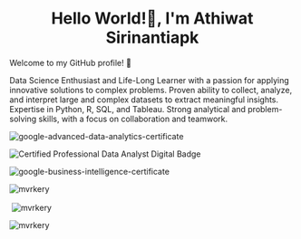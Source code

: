 <h1 align="center"> Hello World!👋, I'm Athiwat Sirinantiapk</h1>

Welcome to my GitHub profile! 🚀

Data Science Enthusiast and Life-Long Learner with a passion for applying innovative solutions to complex problems. Proven ability to collect, analyze, and interpret large and complex datasets to extract meaningful insights. Expertise in Python, R, SQL, and Tableau. Strong analytical and problem-solving skills, with a focus on collaboration and teamwork.

![google-advanced-data-analytics-certificate](https://github.com/Mvrkery/Mvrkery/assets/138161362/e8f14f8e-fda6-4f94-ae84-3e1ac57bb84e)

![Certified Professional Data Analyst Digital Badge](https://github.com/Mvrkery/Mvrkery/assets/138161362/3c1db78c-73b7-42e8-a234-6b5247350c70)

![google-business-intelligence-certificate](https://github.com/Mvrkery/Mvrkery/assets/138161362/c993e306-cc85-45e7-98c3-5fff36a7c5c9)

<p align="left"> <img src="https://komarev.com/ghpvc/?username=mvrkery&label=Profile%20views&color=0e75b6&style=flat" alt="mvrkery" /> </p>

<p>&nbsp;<img align="center" src="https://github-readme-stats.vercel.app/api?username=mvrkery&show_icons=true&locale=en" alt="mvrkery" /></p>

<p><img align="center" src="https://github-readme-streak-stats.herokuapp.com/?user=mvrkery&" alt="mvrkery" /></p>
